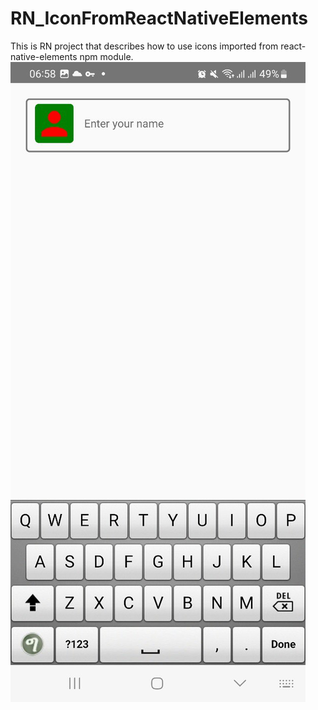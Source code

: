 # RN_IconFromReactNativeElements
This is RN project that describes how to use icons imported from react-native-elements npm module.
![React Native Icon](./RN_icon.jpg)
